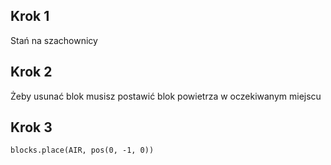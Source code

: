 ## Krok 1
Stań na szachownicy 

## Krok 2
Żeby usunać blok musisz postawić blok powietrza w oczekiwanym miejscu

## Krok 3
```blocks
blocks.place(AIR, pos(0, -1, 0))
```
